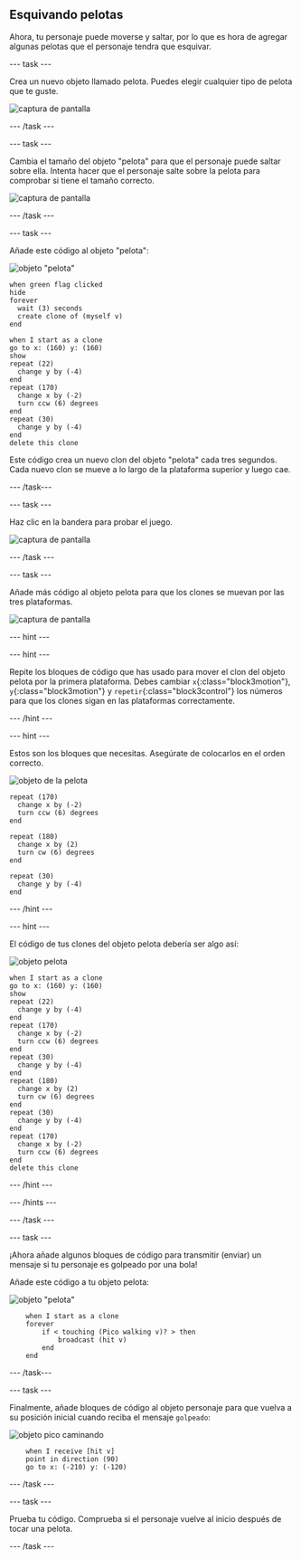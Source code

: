 ## Esquivando pelotas

Ahora, tu personaje puede moverse y saltar, por lo que es hora de agregar algunas pelotas que el personaje tendra que esquivar.

\--- task \---

Crea un nuevo objeto llamado pelota. Puedes elegir cualquier tipo de pelota que te guste.

![captura de pantalla](images/dodge-balls.png)

\--- /task \---

\--- task \---

Cambia el tamaño del objeto "pelota" para que el personaje puede saltar sobre ella. Intenta hacer que el personaje salte sobre la pelota para comprobar si tiene el tamaño correcto.

![captura de pantalla](images/dodge-ball-resize.png)

\--- /task \---

\--- task \---

Añade este código al objeto "pelota":

![objeto  "pelota"](images/ball_sprite.png)

```blocks3
when green flag clicked
hide
forever 
  wait (3) seconds
  create clone of (myself v)
end
```

```blocks3
when I start as a clone
go to x: (160) y: (160)
show
repeat (22) 
  change y by (-4)
end
repeat (170) 
  change x by (-2)
  turn ccw (6) degrees
end
repeat (30) 
  change y by (-4)
end
delete this clone
```

Este código crea un nuevo clon del objeto "pelota" cada tres segundos. Cada nuevo clon se mueve a lo largo de la plataforma superior y luego cae.

\--- /task\---

\--- task \---

Haz clic en la bandera para probar el juego.

![captura de pantalla](images/dodge-ball-test.png)

\--- /task \---

\--- task \---

Añade más código al objeto pelota para que los clones se muevan por las tres plataformas.

![captura de pantalla](images/dodge-ball-more-motion.png)

\--- hint \---

\--- hint \---

Repite los bloques de código que has usado para mover el clon del objeto pelota por la primera plataforma. Debes cambiar `x`{:class="block3motion"}, `y`{:class="block3motion"} y `repetir`{:class="block3control"} los números para que los clones sigan en las plataformas correctamente.

\--- /hint \---

\--- hint \---

Estos son los bloques que necesitas. Asegúrate de colocarlos en el orden correcto.

![objeto de la pelota](images/ball_sprite.png)

```blocks3
repeat (170) 
  change x by (-2)
  turn ccw (6) degrees
end

repeat (180) 
  change x by (2)
  turn cw (6) degrees
end

repeat (30) 
  change y by (-4)
end
```

\--- /hint \---

\--- hint \---

El código de tus clones del objeto pelota debería ser algo así:

![objeto pelota](images/ball_sprite.png)

```blocks3
when I start as a clone
go to x: (160) y: (160)
show
repeat (22) 
  change y by (-4)
end
repeat (170) 
  change x by (-2)
  turn ccw (6) degrees
end
repeat (30) 
  change y by (-4)
end
repeat (180) 
  change x by (2)
  turn cw (6) degrees
end
repeat (30) 
  change y by (-4)
end
repeat (170) 
  change x by (-2)
  turn ccw (6) degrees
end
delete this clone
```

\--- /hint \---

\--- /hints \---

\--- /task \---

\--- task \---

¡Ahora añade algunos bloques de código para transmitir (enviar) un mensaje si tu personaje es golpeado por una bola!

Añade este código a tu objeto pelota:

![objeto "pelota"](images/ball_sprite.png)

```blocks3
    when I start as a clone
    forever
        if < touching (Pico walking v)? > then
            broadcast (hit v)
        end
    end
```

\--- /task\---

\--- task \---

Finalmente, añade bloques de código al objeto personaje para que vuelva a su posición inicial cuando reciba el mensaje `golpeado`:

![objeto pico caminando](images/pico_walking_sprite.png)

```blocks3
    when I receive [hit v]
    point in direction (90)
    go to x: (-210) y: (-120)
```

\--- /task \---

\--- task \---

Prueba tu código. Comprueba si el personaje vuelve al inicio después de tocar una pelota.

\--- /task \---